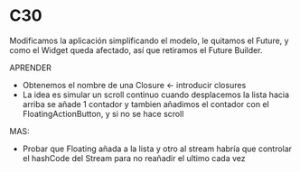 # C30

Modificamos la aplicación simplificando el modelo, le quitamos el Future<String>, y como el Widget queda afectado, así que retiramos el Future Builder.

APRENDER
- Obtenemos el nombre de una Closure <- introducir closures
- La idea es simular un scroll continuo
  cuando desplacemos la lista hacia arriba se añade 1 contador
  y tambien añadimos el contador con el FloatingActionButton, y si no se hace scroll

MAS:
- Probar que Floating  añada a la lista y otro al stream
  habría que controlar el hashCode del Stream para no reañadir el ultimo cada vez